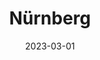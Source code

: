 ---
date: 2023-03-01
featured_image: DSCF0338.jpg
title: Nürnberg
#type: gallery
sort_by: Name
resources:
  - src: DSCF0885.jpg
    title: Selective focus photography of orange and white cat on brown table by Amber Kipp
  - src: DSCF0886.jpg
    title: "Gipsy the Cat was sitting on a bookshelf one afternoon and just stared right at me, kinda saying: “Will you take a picture already?”"
  - src: DSCF0915.jpg
    title: This is the cutest and loveliest cat I have ever met in my life. He is BU BU, a cat with 6 fingers, which is unusual, but in fact, smarter than any cat. He meows every time he sees me, and jumps to my bed and sits with me.
---